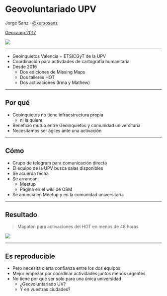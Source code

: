 Geovoluntariado UPV
====================

Jorge Sanz · [@xurxosanz](http://twitter.com/xurxosanz)

[Geocamp 2017](http://2017.geocamp.es)

![](http://2017.geocamp.es/assets/img/pulpo2017-301x205.png)

---

* Geoinquietos Valencia + ETSICGyT de la UPV
* Coordinación para activdades de cartografía humanitaria
* Desde 2016
  * Dos ediciones de Missing Maps
  * Dos talleres HOT
  * Dos activaciones (Irma y Mathew)

---

## Por qué

* Geoinquietos no tiene infraestructura propia
  * ni la quiere
* Beneficio mutuo entre Geoinquietos y comunidad universitaria
* Necesitamos ser ágiles ante una activación

---

## Cómo

* Grupo de telegram para comunicación directa
* El equipo de la UPV busca salas disponibles
* Se acuerda fecha
* Se arrancan:
  * Meetup
  * Página en el wiki de OSM
* Se anuncia en Meetup y en la comunidad universitaria

---

## Resultado

> Mapatón para activaciones del HOT en menos de 48 horas

![](https://scontent-mad1-1.xx.fbcdn.net/v/t31.0-8/21729039_1724290394249765_3281892243221196531_o.jpg?oh=8d2f13beaa824667dbdcaaa5abda5562&oe=5A15D79B)



---

## Es reproducible

* Pero necesita cierta confianza entre los dos equipos
* Mejor empezar por coordinar actividades juntos menos urgentes
* No tiene por qué ser solo para una única universidad
  * ¿Geovoluntariado UV?
  * Y en vuestras ciudades?
